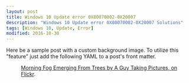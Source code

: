 ```yaml
---
layout: post
title: Windows 10 Update error 0X80070002-0X20007
description: "Windows 10 Update error 0X80070002-0X20007 Solutions"
tags: [Windows 10, Update, Error]
modified: 2016-10-30
---
```


Here be a sample post with a custom background image. To utilize this "feature" just add the following YAML to a post's front matter.


<figure>
	<a href="https://twktjq.bn1303.livefilestore.com/y3mwBHzUpKIHoa8oNC5Pv972PYgubMvjvUT4vN9sa-2bRUCv2X-SdXeCtLifbpU4hC3Imcy8e2bqIk38OvKP7ERgokvmCsIZo0c_9BTCviofR2WmZOOF2PuVRitQjX45X6KRx5kj9pFKm_AyR57Mhh4rUe4c9q0b2bLqDarFBOWIbE?width=2736&height=1824&cropmode=none">
		<img src="https://twktjq.bn1303.livefilestore.com/y3mwBHzUpKIHoa8oNC5Pv972PYgubMvjvUT4vN9sa-2bRUCv2X-SdXeCtLifbpU4hC3Imcy8e2bqIk38OvKP7ERgokvmCsIZo0c_9BTCviofR2WmZOOF2PuVRitQjX45X6KRx5kj9pFKm_AyR57Mhh4rUe4c9q0b2bLqDarFBOWIbE?width=2736&height=1824&cropmode=none" alt="">
	</a>
	<figcaption>
		<a href="https://twktjq.bn1303.livefilestore.com/y3pE-uaS0X1itCxPd7SUhEqLlJtKmm4BUlG6ZmyuQJ0wV7mBQCInUixvQPaVRSJp-krVbyM7mNdixTnylXPf_1ZoRSixafThZQ67haKmVnXRmuBx47KWPsfaPKoSnHMShKF8c__Uwg4XSRSJ0ojDzkoxCHDjhulQ1472NcjpuXj7kQ/%E9%94%99%E8%AF%AF%E6%88%AA%E5%B1%8F.png?psid=1" title="Morning Fog Emerging From Trees by A Guy Taking Pictures, on Flickr">Morning Fog Emerging From Trees by A Guy Taking Pictures, on Flickr</a>.
	</figcaption>
</figure>